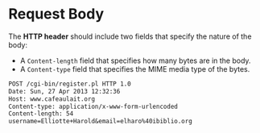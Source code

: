 # Request Body

The **HTTP header** should include two fields that specify the nature of the body:

- A `Content-length` field that specifies how many bytes are in the body.
- A `Content-type` field that specifies the MIME media type of the bytes.

```txt
POST /cgi-bin/register.pl HTTP 1.0
Date: Sun, 27 Apr 2013 12:32:36
Host: www.cafeaulait.org
Content-type: application/x-www-form-urlencoded
Content-length: 54
username=Elliotte+Harold&email=elharo%40ibiblio.org
```
